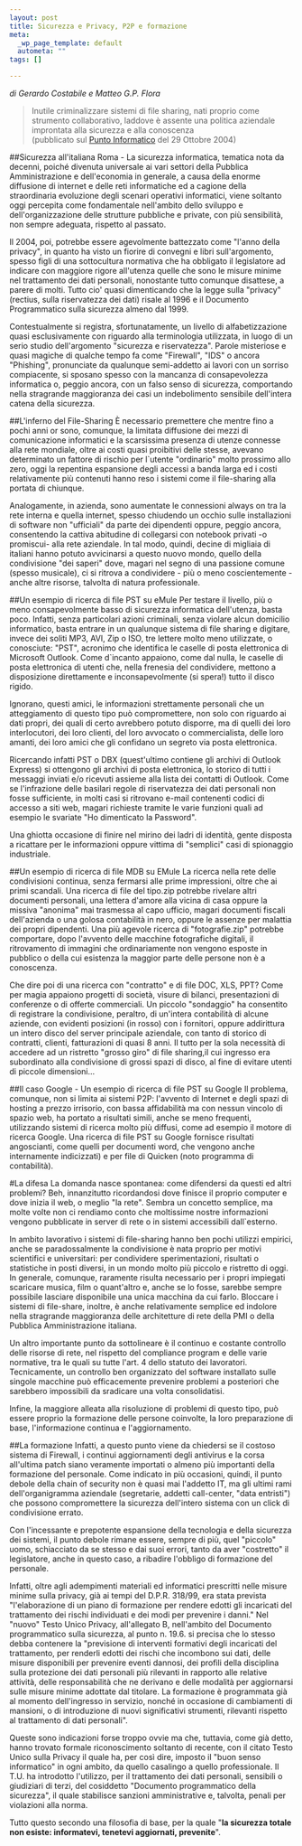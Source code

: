 ```yaml
--- 
layout: post
title: Sicurezza e Privacy, P2P e formazione
meta: 
  _wp_page_template: default
  autometa: ""
tags: []

---
```

*di Gerardo Costabile e Matteo G.P. Flora* 

>Inutile criminalizzare sistemi di file sharing, nati proprio come strumento collaborativo, laddove è assente una politica aziendale improntata alla sicurezza e alla conoscenza  
> (pubblicato sul [Punto Informatico](http://punto-informatico.it/p.asp?i=50226) del 29 Ottobre 2004)

##Sicurezza all'italiana
Roma - La sicurezza informatica, tematica nota da decenni, poiché divenuta universale ai vari settori della Pubblica Amministrazione e dell'economia in generale, a causa della enorme diffusione di internet e delle reti informatiche ed a cagione della straordinaria evoluzione degli scenari operativi informatici, viene soltanto oggi percepita come fondamentale nell'ambito dello sviluppo e dell'organizzazione delle strutture pubbliche e private, con più sensibilità, non sempre adeguata, rispetto al passato.  

Il 2004, poi, potrebbe essere agevolmente battezzato come "l'anno della privacy", in quanto ha visto un fiorire di convegni e libri sull'argomento, spesso figli di una sottocultura normativa che ha obbligato il legislatore ad indicare con maggiore rigore all'utenza quelle che sono le misure minime nel trattamento dei dati personali, nonostante tutto comunque disattese, a parere di molti. Tutto cio' quasi dimenticando che la legge sulla "privacy" (rectius, sulla riservatezza dei dati) risale al 1996 e il Documento Programmatico sulla sicurezza almeno dal 1999.  

Contestualmente si registra, sfortunatamente, un livello di alfabetizzazione quasi esclusivamente con riguardo alla terminologia utilizzata, in luogo di un serio studio dell'argomento "sicurezza e riservatezza". Parole misteriose e quasi magiche di qualche tempo fa come "Firewall", "IDS" o ancora "Phishing", pronunciate da qualunque semi-addetto ai lavori con un sorriso compiacente, si sposano spesso con la mancanza di consapevolezza informatica o, peggio ancora, con un falso senso di sicurezza, comportando nella stragrande maggioranza dei casi un indebolimento sensibile dell'intera catena della sicurezza.  

##L'inferno del File-Sharing
È necessario premettere che mentre fino a pochi anni or sono, comunque, la limitata diffusione dei mezzi di comunicazione informatici e la scarsissima presenza di utenze connesse alla rete mondiale, oltre ai costi quasi proibitivi delle stesse, avevano determinato un fattore di rischio per l`utente "ordinario" molto prossimo allo zero, oggi la repentina espansione degli accessi a banda larga ed i costi relativamente più contenuti hanno reso i sistemi come il file-sharing alla portata di chiunque.  

Analogamente, in azienda, sono aumentate le connessioni always on tra la rete interna e quella internet, spesso chiudendo un occhio sulle installazioni di software non "ufficiali" da parte dei dipendenti oppure, peggio ancora, consentendo la cattiva abitudine di collegarsi con notebook privati -o promiscui- alla rete aziendale.
In tal modo, quindi, decine di migliaia di italiani hanno potuto avvicinarsi a questo nuovo mondo, quello della condivisione "dei saperi" dove, magari nel segno di una passione comune (spesso musicale), ci si ritrova a condividere - più o meno coscientemente - anche altre risorse, talvolta di natura professionale.   

##Un esempio di ricerca di file PST su eMule
Per testare il livello, più o meno consapevolmente basso di sicurezza informatica dell'utenza, basta poco. Infatti, senza particolari azioni criminali, senza violare alcun domicilio informatico, basta entrare in un qualunque sistema di file sharing e digitare, invece dei soliti MP3, AVI, Zip o ISO, tre lettere molto meno utilizzate, o conosciute: "PST", acronimo che identifica le caselle di posta elettronica di Microsoft Outlook. Come d`incanto appaiono, come dal nulla, le caselle di posta elettronica di utenti che, nella frenesia del condividere, mettono a disposizione direttamente e inconsapevolmente (si spera!) tutto il disco rigido.  

Ignorano, questi amici, le informazioni strettamente personali che un atteggiamento di questo tipo può compromettere, non solo con riguardo ai dati propri, dei quali di certo avrebbero potuto disporre, ma di quelli dei loro interlocutori, dei loro clienti, del loro avvocato o commercialista, delle loro amanti, dei loro amici che gli confidano un segreto via posta elettronica.  

Ricercando infatti PST o DBX (quest'ultimo contiene gli archivi di Outlook Express) si ottengono gli archivi di posta elettronica, lo storico di tutti i messaggi inviati e/o ricevuti assieme alla lista dei contatti di Outlook. Come se l'infrazione delle basilari regole di riservatezza dei dati personali non fosse sufficiente, in molti casi si ritrovano e-mail contenenti codici di accesso a siti web, magari richieste tramite le varie funzioni quali ad esempio le svariate "Ho dimenticato la Password".  

Una ghiotta occasione di finire nel mirino dei ladri di identità, gente disposta a ricattare per le informazioni oppure vittima di "semplici" casi di spionaggio industriale.  

##Un esempio di ricerca di file MDB su EMule
La ricerca nella rete delle condivisioni continua, senza fermarsi alle prime impressioni, oltre che ai primi scandali. Una ricerca di file del tipo.zip potrebbe rivelare altri documenti personali, una lettera d'amore alla vicina di casa oppure la missiva "anonima" mai trasmessa al capo ufficio, magari documenti fiscali dell'azienda o una golosa contabilità in nero, oppure le assenze per malattia dei propri dipendenti. Una più agevole ricerca di "fotografie.zip" potrebbe comportare, dopo l'avvento delle macchine fotografiche digitali, il ritrovamento di immagini che ordinariamente non vengono esposte in pubblico o della cui esistenza la maggior parte delle persone non è a conoscenza.  

Che dire poi di una ricerca con "contratto" e di file DOC, XLS, PPT?
Come per magia appaiono progetti di società, visure di bilanci, presentazioni di conferenze o di offerte commerciali.
Un piccolo "sondaggio" ha consentito di registrare la condivisione, peraltro, di un'intera contabilità di alcune aziende, con evidenti posizioni (in rosso) con i fornitori, oppure addirittura un intero disco del server principale aziendale, con tanto di storico di contratti, clienti, fatturazioni di quasi 8 anni. Il tutto per la sola necessità di accedere ad un ristretto "grosso giro" di file sharing,il cui ingresso era subordinato alla condivisione di grossi spazi di disco, al fine di evitare utenti di piccole dimensioni...  

##Il caso Google - Un esempio di ricerca di file PST su Google
Il problema, comunque, non si limita ai sistemi P2P: l'avvento di Internet e degli spazi di hosting a prezzo irrisorio, con bassa affidabilità ma con nessun vincolo di spazio web, ha portato a risultati simili, anche se meno frequenti, utilizzando sistemi di ricerca molto più diffusi, come ad esempio il motore di ricerca Google.
Una ricerca di file PST su Google fornisce risultati angoscianti, come quelli per documenti word, che vengono anche internamente indicizzati) e per file di Quicken (noto programma di contabilità).  

#La difesa
La domanda nasce spontanea: come difendersi da questi ed altri problemi? Beh, innanzitutto ricordandosi dove finisce il proprio computer e dove inizia il web, o meglio "la rete".
Sembra un concetto semplice, ma molte volte non ci rendiamo conto che moltissime nostre informazioni vengono pubblicate in server di rete o in sistemi accessibili dall`esterno.  

In ambito lavorativo i sistemi di file-sharing hanno ben pochi utilizzi empirici, anche se paradossalmente la condivisione è nata proprio per motivi scientifici e universitari: per condividere sperimentazioni, risultati o statistiche in posti diversi, in un mondo molto più piccolo e ristretto di oggi. In generale, comunque, raramente risulta necessario per i propri impiegati scaricare musica, film o quant'altro e, anche se lo fosse, sarebbe sempre possibile lasciare disponibile una unica macchina da cui farlo. Bloccare i sistemi di file-share, inoltre, è anche relativamente semplice ed indolore nella stragrande maggioranza delle architetture di rete della PMI o della Pubblica Amministrazione italiana.  

Un altro importante punto da sottolineare è il continuo e costante controllo delle risorse di rete, nel rispetto del compliance program e delle varie normative, tra le quali su tutte l'art. 4 dello statuto dei lavoratori. Tecnicamente, un controllo ben organizzato del software installato sulle singole macchine può efficacemente prevenire problemi a posteriori che sarebbero impossibili da sradicare una volta consolidatisi.  

Infine, la maggiore alleata alla risoluzione di problemi di questo tipo, può essere proprio la formazione delle persone coinvolte, la loro preparazione di base, l'informazione continua e l'aggiornamento. 

##La formazione
Infatti, a questo punto viene da chiedersi se il costoso sistema di Firewall, i continui aggiornamenti degli antivirus e la corsa all'ultima patch siano veramente importati o almeno più importanti della formazione del personale. Come indicato in più occasioni, quindi, il punto debole della chain of security non è quasi mai l'addetto IT, ma gli ultimi rami dell'organigramma aziendale (segretarie, addetti call-center, "data entristi") che possono compromettere la sicurezza dell'intero sistema con un click di condivisione errato.  

Con l'incessante e prepotente espansione della tecnologia e della sicurezza dei sistemi, il punto debole rimane essere, sempre di più, quel "piccolo" uomo, schiacciato da se stesso e dai suoi errori, tanto da aver "costretto" il legislatore, anche in questo caso, a ribadire l'obbligo di formazione del personale.  

Infatti, oltre agli adempimenti materiali ed informatici prescritti nelle misure minime sulla privacy, già ai tempi del D.P.R. 318/99, era stata prevista "l'elaborazione di un piano di formazione per rendere edotti gli incaricati del trattamento dei rischi individuati e dei modi per prevenire i danni." Nel "nuovo" Testo Unico Privacy, all'allegato B, nell'ambito del Documento programmatico sulla sicurezza, al punto n. 19.6. si precisa che lo stesso debba contenere la "previsione di interventi formativi degli incaricati del trattamento, per renderli edotti dei rischi che incombono sui dati, delle misure disponibili per prevenire eventi dannosi, dei profili della disciplina sulla protezione dei dati personali più rilevanti in rapporto alle relative attività, delle responsabilità che ne derivano e delle modalità per aggiornarsi sulle misure minime adottate dal titolare. La formazione è programmata già al momento dell'ingresso in servizio, nonché in occasione di cambiamenti di mansioni, o di introduzione di nuovi significativi strumenti, rilevanti rispetto al trattamento di dati personali".  

Queste sono indicazioni forse troppo ovvie ma che, tuttavia, come già detto, hanno trovato formale riconoscimento soltanto di recente, con il citato Testo Unico sulla Privacy il quale ha, per così dire, imposto il "buon senso informatico" in ogni ambito, da quello casalingo a quello professionale. Il T.U. ha introdotto l'utilizzo, per il trattamento dei dati personali, sensibili o giudiziari di terzi, del cosiddetto "Documento programmatico della sicurezza", il quale stabilisce sanzioni amministrative e, talvolta, penali per violazioni alla norma.  

Tutto questo secondo una filosofia di base, per la quale "**la sicurezza totale non esiste: informatevi, tenetevi aggiornati, prevenite**". 
